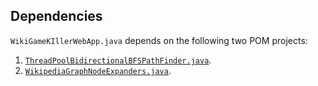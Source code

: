 ## Dependencies ##

`WikiGameKIllerWebApp.java` depends on the following two POM projects:
1. [`ThreadPoolBidirectionalBFSPathFinder.java`](https://github.com/coderodde/ThreadPoolBidirectionalBFSPathFinder.java).
2. [`WikipediaGraphNodeExpanders.java`](https://github.com/coderodde/WikipediaGraphNodeExpanders.java).
